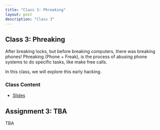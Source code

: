 ```yaml
---
title: "Class 3: Phreaking"
layout: post
description: "Class 3"
---
```


## Class 3: Phreaking
After breaking locks, but before breaking computers, there was breaking phones!
Phreaking (Phone + Freak), is the process of abusing phone systems to do specific tasks, like make free calls. 

In this class, we will explore this early hacking. 

### Class Content
- [Slides](https://docs.google.com/presentation/d/1_mAYctQDUg0Key4C8-DxIgQoDt5TCeDfSrsipCDuzjs/edit?usp=sharing)

## Assignment 3: TBA
TBA
